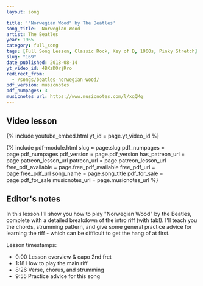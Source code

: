 ```yaml
---
layout: song

title: '"Norwegian Wood" by The Beatles'
song_title:  Norwegian Wood
artist: The Beatles
year: 1965
category: full_song
tags: [Full Song Lesson, Classic Rock, Key of D, 1960s, Pinky Stretch]
slug: "169"
date_published: 2018-08-14
yt_video_id: 4BXzDOrjRro
redirect_from:
  - /songs/beatles-norwegian-wood/
pdf_version: musicnotes
pdf_numpages: 3
musicnotes_url: https://www.musicnotes.com/l/xgQMq
---
```


## Video lesson

{% include youtube_embed.html yt_id = page.yt_video_id %}

{% include pdf-module.html slug = page.slug pdf_numpages = page.pdf_numpages pdf_version = page.pdf_version has_patreon_url = page.patreon_lesson_url patreon_url = page.patreon_lesson_url free_pdf_available = page.free_pdf_available free_pdf_url = page.free_pdf_url song_name = page.song_title pdf_for_sale = page.pdf_for_sale musicnotes_url = page.musicnotes_url %}

## Editor's notes

In this lesson I'll show you how to play "Norwegian Wood" by the Beatles, complete with a detailed breakdown of the intro riff (with tab!). I'll teach you the chords, strumming pattern, and give some general practice advice for learning the riff - which can be difficult to get the hang of at first.

Lesson timestamps:

- 0:00 Lesson overview & capo 2nd fret
- 1:18 How to play the main riff
- 8:26 Verse, chorus, and strumming
- 9:55 Practice advice for this song


<!-- ## Lyrics w/ chords

    (Capo 2nd fret)

    INTRO (play twice):

    E ––––2–2–2–2–––––––––––2–2–2–2–––––––––––2–2–––––––––––2–2–2–2—––––2–2–2–2––
    B ––––3–3–3–3–––––––––––3–3–3–3–––––––––––3–3–––––––––––3–3–3–3—––––3–3–3–3––
    G ––––2–2–2–2––4–2–0––––2–2–2–2––––0––––––2–2–––––0–––––2–2–2–2—––––2–2–2–2––
    D ––0––––––––––––––––4––4–4–4–4––2–––4–0–––––––––––––––––––––––––––––––––––––
    A –––––––––––––––––––––––––––––––––––––––––––0–3–––2–0–––––––––––0–––––––––––
    E –––––––––––––––––––––––––––––––––––––––––––––––––––––––––––––––––––––––––––

    VERSE

        D (with riff)                            C            D
        I once had a girl, or should I say...... she once had me
        D (with riff)                            C         D
        She showed me her room, isn’t it good... Norwegian wood

    CHORUS
                Dm                                          G
            She asked me to stay, and she told me to sit anywhere
               Dm                                            Em     A7
            So I looked around, and I noticed there wasn’t a chair

        D (with riff)                      C            D
        I sat on the rug biding my time... drinking her wine
        D (with riff)                             C             D
        We talked until two, and then she said... it's time for bed

        [ Break: D-riff x2 ]

                Dm                                                G
            She told me she worked in the morning, and started to laugh
              Dm                                                 Em    A7
            I told her I didn’t, and crawled off to sleep in the bath

        D (with riff)                    C             D
        And when I awoke, I was alone... this bird had flown
        D (with riff)                      C         D
        So, I lit a fire, isn’t it good... Norwegian wood

        [ Ending: D-riff x1 ]

## How to play the chords

    E ––2––––0––––1––––3––––0––––0–––
    B ––3––––1––––3––––0––––0––––2–––
    G ––2––––0––––2––––0––––0––––0–––
    D ––0––––2––––0––––0––––2––––2–––
    A –––––––3–––––––––2––––2––––0–––
    E –––––––––––––––––3––––0––––––––
        D    C    Dm   G    Em   A7

## Chord progression

Unlike most rock songs, this doesn't have 4 beats per measure. You can think of it as having 3 or 6 beats per measure -- with the 6 beat approach being shown below. Spoken aloud, this would be as follows... notice the accent/emphasis on the "1" and "4" counts.

    ONE two three FOUR five six

Typed out as progressions, this would be as follows. The chords are written out on the 1 and 4 counts of each measure below.

    Verse:
    | D . . D . . | D . . D . . | D . . C . . | D . . D . . |

    Chorus:
    | Dm . . Dm . . | Dm . . Dm . . | G  . . G  . . | G  . . G  . . |
    | Dm . . Dm . . | Dm . . Dm . . | Em . . Em . . | A7 . . A7 . . |

## Easy strum version

The simplest strumming pattern would be doing a down-strum on only the 1 and 4 counts. You can skip the riff, only do these 1 and 4 downstrums, and absolutely play this song from start to finish.

    1 + 2 + 3 + 4 + 5 + 6 +       D = down strum
    D           D

If you don't want to bother with the lead riff, you can use this strum pattern for the entire song (DOWN, down-up-down... DOWN, down-up-down...). Written out with counting, it looks as follows:

    1 + 2 + 3 + 4 + 5 + 6 +       D = down strum     U = up strum
    D   D U D U D   D U D U       > = accented strum
    >           >

And in tab form, it would be like this. If you can try to play the bass note of the chord you're playing on the "1" count, and the rest of that chord's strings on the down-up-down strums.

    E ––––––2–2–2–2–––––––2–2–2–2–––
    B ––––––3–3–3–3–––––––3–3–3–3–––
    G ––––––2–2–2–2–––––––2–2–2–2–––
    D ––0–––––––––––––0–––––––––––––       D = down strum
    A ––––––––––––––––––––––––––––––       U = up strum
    E ––––––––––––––––––––––––––––––
        D   D U D U   D   D U D U
        >             >

## Advice for learning the riff

First up, you'll need to brush up on your pinky reach skills. I made a video about this, with Norwegian Wood in mind. Watch it here:

<iframe width="560" height="315" src="https://www.youtube.com/embed/UyZ6maC6FxM?showinfo=0" frameborder="0" allowfullscreen></iframe>

Second, I recommend a "down strum"-only version of the tab, where you don't use any up-strums. This helps you get the feel of things before moving to the more difficult versions below. Note, all notes/strums shown below are separated by exactly one beat!

    E ––––2–2–––––––––2–2–––––––––2–2–––––––––2-2–––2–2––
    B ––––3–3–––––––––3–3–––––––––3–3–––––––––3-3–––3–3––
    G ––––2–2–4–2–0–––2–2–––0–––––2–2–––0–––––2-2–––2–2––
    D ––0–––––––––––4–4–4–2–––4–0––––––––––––––––––––––––
    A ––––––––––––––––––––––––––––––––3–––2–0–––––0––––––
    E –––––––––––––––––––––––––––––––––––––––––––––––––––
        D           D           D     C     D      
        1 2 3 4 5 6 1 2 3 4 5 6 1 2 3 4 5 6 1 2 3 4 5 6

Then, I recommend moving on to the following tab. The only thing different (from the "final" tab at the bottom) is the 3rd riff sequence is simplified by one note, shown by the asterisk below. Note, this tab brings in the "down-up-down-up" clusters which happen on the "2 and 3 and" counts, with the up-strums happening on the "and" counts. All the single bass notes happen on the numbered counts, e.g. "ONE two-and-three-and FOUR FIVE SIX ONE two-and-three-and" etc.

    E ––––2–2–2–2–––––––––––2–2–2–2––––––––––2–2–2–2–––––––––2–2–2—2–––2–2–2–2––
    B ––––3–3–3–3–––––––––––3–3–3–3––––––––––3–3–3–3–––––––––3–3–3—3–––3–3–3–3––
    G ––––2–2–2–2––4–2–0––––2–2–2–2––––0–––––2–2–2–2–––0–––––2–2–2—2–––2–2–2–2––
    D ––0––––––––––––––––4––4–4–4–4––2–––4–0––––––––––––––––––––––––––––––––––––
    A –––––––––––––––––––––––––––––––––––––––––––––––3–––2–0–––––––––0––––––––––
    E ––––––––––––––––––––––––––––––––––––––––––––––––––––––––––––––––––––––––––
                                                 *

Finally, in this version notice how the asterisk's location replaces one of the strums for an open A-string pluck. This is tricky to learn at first, because your muscle-memory will want you to strum the down-up-down-up in normal sequence. You'll need to teach your hand to strum only twice at that part, and instead jump to the sub-sequence of the riff (open A string) one beat early:

    E ––––2–2–2–2–––––––––––2–2–2–2––––––––––2–2–––––––––––––2–2–2—2–––2–2–2–2––
    B ––––3–3–3–3–––––––––––3–3–3–3––––––––––3–3–––––––––––––3–3–3—3–––3–3–3–3––
    G ––––2–2–2–2––4–2–0––––2–2–2–2––––0–––––2–2–––––––0–––––2–2–2—2–––2–2–2–2––
    D ––0––––––––––––––––4––4–4–4–4––2–––4–0––––––––––––––––––––––––––––––––––––
    A –––––––––––––––––––––––––––––––––––––––––––0–––3–––2–0–––––––––0––––––––––
    E ––––––––––––––––––––––––––––––––––––––––––––––––––––––––––––––––––––––––––
                                                 *  

## Good luck!

Thanks for reading! I hope this helped you. Let me know what other Beatles songs you want to see lessons for! -->
